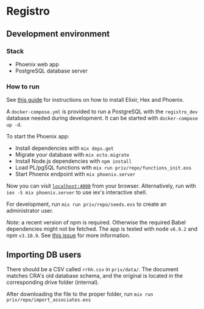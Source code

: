 # Registro

## Development environment

### Stack

  * Phoenix web app
  * PostgreSQL database server

### How to run

See [this guide](http://www.phoenixframework.org/docs/installation) for instructions on how to install Elixir, Hex and Phoenix.

A `docker-compose.yml` is provided to run a PostgreSQL with the `registro_dev` database needed during development. It can be started with `docker-compose up -d`.

To start the Phoenix app:

  * Install dependencies with `mix deps.get`
  * Migrate your database with `mix ecto.migrate`
  * Install Node.js dependencies with `npm install`
  * Load PL/pgSQL functions with `mix run priv/repo/functions_init.exs`
  * Start Phoenix endpoint with `mix phoenix.server`

Now you can visit [`localhost:4000`](http://localhost:4000) from your browser.
Alternatively, run with `iex -S mix phoenix.server` to use iex's interactive shell.

For development, run `mix run priv/repo/seeds.exs` to create an administrator user.

*Note:* a recent version of npm is required. Otherwise the required Babel dependencies might not be fetched. The app is tested with node `v6.9.2` and npm `v3.10.9`. See [this issue](https://github.com/phoenixframework/phoenix/issues/1410) for more information.

## Importing DB users

There should be a CSV called `rrhh.csv` in `priv/data/`. The document matches CRA's old database schema, and the original is located in the corresponding drive folder (internal).

After downloading the file to the proper folder, run `mix run priv/repo/import_associates.exs`
